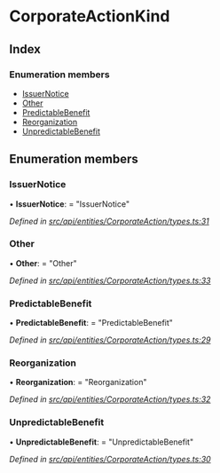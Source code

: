 # CorporateActionKind

## Index

### Enumeration members

* [IssuerNotice](corporateactionkind.md#issuernotice)
* [Other](corporateactionkind.md#other)
* [PredictableBenefit](corporateactionkind.md#predictablebenefit)
* [Reorganization](corporateactionkind.md#reorganization)
* [UnpredictableBenefit](corporateactionkind.md#unpredictablebenefit)

## Enumeration members

### IssuerNotice

• **IssuerNotice**: = "IssuerNotice"

_Defined in_ [_src/api/entities/CorporateAction/types.ts:31_](https://github.com/PolymathNetwork/polymesh-sdk/blob/7362b318/src/api/entities/CorporateAction/types.ts#L31)

### Other

• **Other**: = "Other"

_Defined in_ [_src/api/entities/CorporateAction/types.ts:33_](https://github.com/PolymathNetwork/polymesh-sdk/blob/7362b318/src/api/entities/CorporateAction/types.ts#L33)

### PredictableBenefit

• **PredictableBenefit**: = "PredictableBenefit"

_Defined in_ [_src/api/entities/CorporateAction/types.ts:29_](https://github.com/PolymathNetwork/polymesh-sdk/blob/7362b318/src/api/entities/CorporateAction/types.ts#L29)

### Reorganization

• **Reorganization**: = "Reorganization"

_Defined in_ [_src/api/entities/CorporateAction/types.ts:32_](https://github.com/PolymathNetwork/polymesh-sdk/blob/7362b318/src/api/entities/CorporateAction/types.ts#L32)

### UnpredictableBenefit

• **UnpredictableBenefit**: = "UnpredictableBenefit"

_Defined in_ [_src/api/entities/CorporateAction/types.ts:30_](https://github.com/PolymathNetwork/polymesh-sdk/blob/7362b318/src/api/entities/CorporateAction/types.ts#L30)

